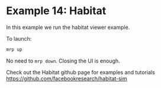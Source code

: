 # Example 14: Habitat

In this example we run the habitat viewer example.

To launch:
```sh
mrp up
```

No need to `mrp down`. Closing the UI is enough.

Check out the Habitat github page for examples and tutorials https://github.com/facebookresearch/habitat-sim
